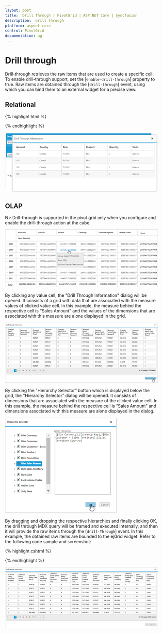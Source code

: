 ```yaml
---
layout: post
title:  Drill Through | PivotGrid | ASP.NET Core | Syncfusion
description:  drill through
platform: aspnet-core
control: PivotGrid
documentation: ug
---
```


# Drill through

Drill-through retrieves the raw items that are used to create a specific cell. To enable drill-through support, set the [`enable-drill-through`] property to true. Raw items are obtained through the [`drill-through`] event, using which you can bind them to an external widget for a precise view.

## Relational

{% highlight html %}

<ej-pivot-grid id="PivotGrid1" enable-drill-through="true" drill-through="drilledData"></ej-pivot-grid>

<script type="text/javascript">
    function drilledData(args) {
    gridData = args.selectedData;
    var dialogContent = ej.buildTag("div#Grid", {height:"50px"})[0].outerHTML;
    ejDialog = ej.buildTag("div#clientDialog.e-clientDialog", dialogContent, { "opacity": "1" }).attr("title", "Drill Through Information")[0].outerHTML;
    $(ejDialog).appendTo("#" + this._id);
    this.element.find(".e-clientDialog").ejDialog({ width: "70%", height: "100%", content: "#" + this._id, enableResize: false, close: ej.proxy(ej.Pivot.closePreventPanel, this) });

    $("#Grid").ejGrid({
        dataSource: gridData,
        });
}
</script>

{% endhighlight %}

![Drill through data in ASP NET Core pivot grid relational mode](DrillThrough_images/DrillThroughRelational.png)

## OLAP

N> Drill-through is supported in the pivot grid only when you configure and enable the drill-through action at the cube.

![Drill through support in ASP NET Core pivot grid control](DrillThrough_images/pivotgrid.png)

By clicking any value cell, the "Drill Through Information" dialog will be opened. It consists of a grid with data that are associated with the measure values of clicked value cell. In this example, the measure behind the respective cell is “Sales Amount” and the values of the dimensions that are associated with this measure are alone displayed in the grid.

![Drill through data in ASP NET Core pivot grid control](DrillThrough_images/DrillThroughData.png)

By clicking the "Hierarchy Selector" button which is displayed below the grid, the "Hierarchy Selector" dialog will be opened. It consists of dimensions that are associated with the measure of the clicked value cell. In this example, the measure behind the respective cell is “Sales Amount” and dimensions associated with this measure are alone displayed in the dialog.

![Hierarchy selector in ASP NET Core pivot grid control](DrillThrough_images/hierarchy_selector.png)

By dragging and dropping the respective hierarchies and finally clicking OK, the drill through MDX query will be framed and executed internally, and then it will provide the raw items through the [`drill-Through`] event. In this example, the obtained raw items are bounded to the ejGrid widget. Refer to the following code sample and screenshot:

{% highlight cshtml %}

<ej-pivot-grid id="PivotGrid1" enable-drill-through="true" drill-through="drilledData"></ej-pivot-grid>

<script type="text/javascript">
    function drilledData(args) {
        $(".e-dialog, .e-clientDialog, .e-tableDlg").remove();
        gridData = JSON.parse(args.data);
        var dialogContent = ej.buildTag("div#" + this._id + "_tableDlg.e-tableDlg", $("<div id=\"Grid1\"></div>"))[0].outerHTML;
        var dialogFooter = ej.buildTag("div", ej.buildTag("button#btnOK.e-dialogBtnOK", "Hierarchy Selector")[0].outerHTML, { "float": "right", "margin": "-5px 0 6px" })[0].outerHTML
        ejDialog = ej.buildTag("div#clientDialog.e-clientDialog", dialogContent + dialogFooter, { "opacity": "1" }).attr("title", "Drill Through Information")[0].outerHTML;
        $(ejDialog).appendTo("#" + this._id);
        $("#btnOK").ejButton().css({ margin: "30px 0 20px 0" });
        $("#Grid1").ejGrid({
            dataSource: gridData,
            allowPaging: true,
            allowTextWrap: true,
            pageSettings: { pageSize: 8 }
        });
        this.element.find(".e-clientDialog").ejDialog({ width: "70%", content: "#" + this._id, enableResize: false, close: ej.proxy(ej.Pivot.closePreventPanel, this) });
        var pivotGrid = $("#" + this._id).data("ejPivotGrid");
        $("#btnOK").click(function () {
            ej.Pivot.createHierarchySelector(pivotGrid);
        });
    }
</script>

{% endhighlight %}

![Drill through data in ASP NET Core pivot grid OLAP client mode](DrillThrough_images/drill_data.png)